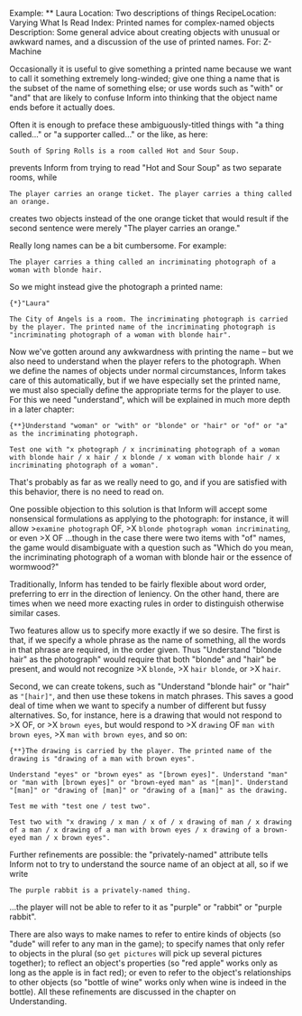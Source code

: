 Example: ** Laura
Location: Two descriptions of things
RecipeLocation: Varying What Is Read
Index: Printed names for complex-named objects
Description: Some general advice about creating objects with unusual or awkward names, and a discussion of the use of printed names.
For: Z-Machine

  
Occasionally it is useful to give something a printed name because we want to call it something extremely long-winded; give one thing a name that is the subset of the name of something else; or use words such as "with" or "and" that are likely to confuse Inform into thinking that the object name ends before it actually does.

  
Often it is enough to preface these ambiguously-titled things with "a thing called..." or "a supporter called..." or the like, as here:

  

``` inform7
South of Spring Rolls is a room called Hot and Sour Soup.
```

  
prevents Inform from trying to read "Hot and Sour Soup" as two separate rooms, while

  

``` inform7
The player carries an orange ticket. The player carries a thing called an orange.
```

  
creates two objects instead of the one orange ticket that would result if the second sentence were merely "The player carries an orange."

  
Really long names can be a bit cumbersome. For example:

  

``` inform7
The player carries a thing called an incriminating photograph of a woman with blonde hair.
```

  
So we might instead give the photograph a printed name:

  

``` inform7
{*}"Laura"

The City of Angels is a room. The incriminating photograph is carried by the player. The printed name of the incriminating photograph is "incriminating photograph of a woman with blonde hair".
```

  
Now we've gotten around any awkwardness with printing the name – but we also need to understand when the player refers to the photograph. When we define the names of objects under normal circumstances, Inform takes care of this automatically, but if we have especially set the printed name, we must also specially define the appropriate terms for the player to use. For this we need "understand", which will be explained in much more depth in a later chapter:

  

``` inform7
{**}Understand "woman" or "with" or "blonde" or "hair" or "of" or "a" as the incriminating photograph.

Test one with "x photograph / x incriminating photograph of a woman with blonde hair / x hair / x blonde / x woman with blonde hair / x incriminating photograph of a woman".
```

  
That's probably as far as we really need to go, and if you are satisfied with this behavior, there is no need to read on.

  
One possible objection to this solution is that Inform will accept some nonsensical formulations as applying to the photograph: for instance, it will allow >``examine photograph`` OF, >X ``blonde photograph woman incriminating``, or even >X OF ...though in the case there were two items with "of" names, the game would disambiguate with a question such as "Which do you mean, the incriminating photograph of a woman with blonde hair or the essence of wormwood?"

  
Traditionally, Inform has tended to be fairly flexible about word order, preferring to err in the direction of leniency. On the other hand, there are times when we need more exacting rules in order to distinguish otherwise similar cases.

  
Two features allow us to specify more exactly if we so desire. The first is that, if we specify a whole phrase as the name of something, all the words in that phrase are required, in the order given. Thus "Understand "blonde hair" as the photograph" would require that both "blonde" and "hair" be present, and would not recognize >X ``blonde``, >X ``hair blonde``, or >X ``hair``.

  
Second, we can create tokens, such as "Understand "blonde hair" or "hair" as `"[hair]"`, and then use these tokens in match phrases. This saves a good deal of time when we want to specify a number of different but fussy alternatives. So, for instance, here is a drawing that would not respond to >X OF, or >X ``brown eyes``, but would respond to >X ``drawing`` OF ``man with brown eyes``, >X ``man with brown eyes``, and so on:

  

``` inform7
{**}The drawing is carried by the player. The printed name of the drawing is "drawing of a man with brown eyes".

Understand "eyes" or "brown eyes" as "[brown eyes]". Understand "man" or "man with [brown eyes]" or "brown-eyed man" as "[man]". Understand "[man]" or "drawing of [man]" or "drawing of a [man]" as the drawing.

Test me with "test one / test two".

Test two with "x drawing / x man / x of / x drawing of man / x drawing of a man / x drawing of a man with brown eyes / x drawing of a brown-eyed man / x brown eyes".
```

  
Further refinements are possible: the "privately-named" attribute tells Inform not to try to understand the source name of an object at all, so if we write

  

``` inform7
The purple rabbit is a privately-named thing.
```

  
...the player will not be able to refer to it as "purple" or "rabbit" or "purple rabbit".

  
There are also ways to make names to refer to entire kinds of objects (so "dude" will refer to any man in the game); to specify names that only refer to objects in the plural (so ``get pictures`` will pick up several pictures together); to reflect an object's properties (so "red apple" works only as long as the apple is in fact red); or even to refer to the object's relationships to other objects (so "bottle of wine" works only when wine is indeed in the bottle). All these refinements are discussed in the chapter on Understanding.

